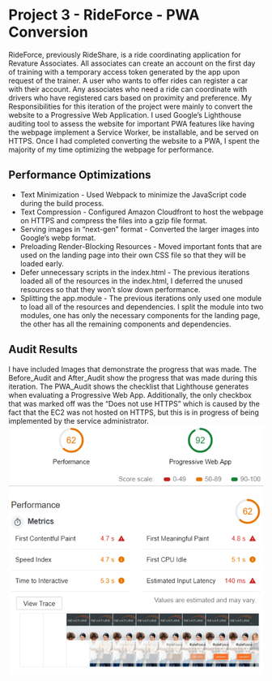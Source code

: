 # Project 3 - RideForce - PWA Conversion
RideForce, previously RideShare, is a ride coordinating application for Revature Associates. All associates can create an account on the first day of training with a temporary access token generated by the app upon request of the trainer. A user who wants to offer rides can register a car with their account. Any associates who need a ride can coordinate with drivers who have registered cars based on proximity and preference.
My Responsibilities for this iteration of the project were mainly to convert the website to a Progressive Web Application. I used Google’s Lighthouse auditing tool to assess the website for important PWA features like having the webpage implement a Service Worker, be installable, and be served on HTTPS. Once I had completed converting the website to a PWA, I spent the majority of my time optimizing the webpage for performance.
## Performance Optimizations
 * Text Minimization - Used Webpack to minimize the JavaScript code during the build process.
 * Text Compression - Configured Amazon Cloudfront to host the webpage on HTTPS and compress the files into a gzip file format.
 * Serving images in “next-gen” format - Converted the larger images into Google’s webp format.
 * Preloading Render-Blocking Resources - Moved important fonts that are used on the landing page into their own CSS file so that they will be loaded early.
 * Defer unnecessary scripts in the index.html - The previous iterations loaded all of the resources in the index.html, I deferred the unused resources so that they won’t slow down performance.
 * Splitting the app.module - The previous iterations only used one module to load all of the resources and dependencies. I split the module into two modules, one has only the necessary components for the landing page, the other has all the remaining components and dependencies. 
## Audit Results
I have included Images that demonstrate the progress that was made. The Before_Audit and After_Audit show the progress that was made during this iteration. The PWA_Audit shows the checklist that Lighthouse generates when evaluating a Progressive Web App. Additionally, the only checkbox that was marked off was the “Does not use HTTPS” which is caused by the fact that the EC2 was not hosted on HTTPS, but this is in progress of being implemented by the service administrator.
![alt text](https://github.com/revature-associate-code-samples/code-samples-for-Kien-Chin/blob/master/Project-3/After_Audit.png)
